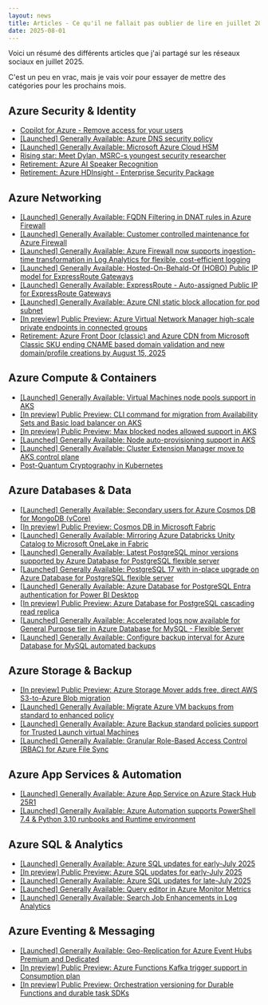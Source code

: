 ```yaml
---
layout: news
title: Articles - Ce qu'il ne fallait pas oublier de lire en juillet 2025
date: 2025-08-01
---
```


Voici un résumé des différents articles que j'ai partagé sur les réseaux sociaux en juillet 2025.

C'est un peu en vrac, mais je vais voir pour essayer de mettre des catégories pour les prochains mois.

## Azure Security & Identity

- [Copilot for Azure - Remove access for your users](https://woivre.com/blog/2025/06/copilot-for-azure-remove-access-for-your-users)
- [[Launched] Generally Available: Azure DNS security policy](https://azure.microsoft.com/updates?id=497535?WT.mc_id=AZ-MVP-4039694)
- [[Launched] Generally Available: Microsoft Azure Cloud HSM](https://azure.microsoft.com/updates?id=497993?WT.mc_id=AZ-MVP-4039694)
- [Rising star: Meet Dylan, MSRC-s youngest security researcher](https://msrc.microsoft.com/blog/2025/07/rising-star-meet-dylan-msrcs-youngest-security-researcher/)
- [Retirement: Azure AI Speaker Recognition](https://azure.microsoft.com/updates?id=azure-ai-speaker-recognition-retirement?WT.mc_id=AZ-MVP-4039694)
- [Retirement: Azure HDInsight - Enterprise Security Package](https://azure.microsoft.com/updates?id=497263?WT.mc_id=AZ-MVP-4039694)

## Azure Networking

- [[Launched] Generally Available: FQDN Filtering in DNAT rules in Azure Firewall](https://azure.microsoft.com/updates?id=497428?WT.mc_id=AZ-MVP-4039694)
- [[Launched] Generally Available: Customer controlled maintenance for Azure Firewall](https://azure.microsoft.com/updates?id=497160?WT.mc_id=AZ-MVP-4039694)
- [[Launched] Generally Available:  Azure Firewall now supports ingestion-time transformation in Log Analytics for flexible, cost-efficient logging](https://azure.microsoft.com/updates?id=498568?WT.mc_id=AZ-MVP-4039694)
- [[Launched] Generally Available: Hosted-On-Behald-Of (HOBO) Public IP model for ExpressRoute Gateways](https://azure.microsoft.com/updates?id=498361?WT.mc_id=AZ-MVP-4039694)
- [[Launched] Generally Available: ExpressRoute - Auto-assigned Public IP for ExpressRoute Gateways](https://azure.microsoft.com/updates?id=498361?WT.mc_id=AZ-MVP-4039694)
- [[Launched] Generally Available: Azure CNI static block allocation for pod subnet](https://azure.microsoft.com/updates?id=498166?WT.mc_id=AZ-MVP-4039694)
- [[In preview] Public Preview: Azure Virtual Network Manager high-scale private endpoints in connected groups](https://azure.microsoft.com/updates?id=493954?WT.mc_id=AZ-MVP-4039694)
- [Retirement: Azure Front Door (classic) and Azure CDN from Microsoft Classic SKU ending CNAME based domain validation and new domain/profile creations by August 15, 2025](https://azure.microsoft.com/updates?id=498522?WT.mc_id=AZ-MVP-4039694)

## Azure Compute & Containers

- [[Launched] Generally Available: Virtual Machines node pools support in AKS](https://azure.microsoft.com/updates?id=498258?WT.mc_id=AZ-MVP-4039694)
- [[In preview] Public Preview: CLI command for migration from Availability Sets and Basic load balancer on AKS](https://azure.microsoft.com/updates?id=498263?WT.mc_id=AZ-MVP-4039694)
- [[In preview] Public Preview: Max blocked nodes allowed support in AKS](https://azure.microsoft.com/updates?id=498252?WT.mc_id=AZ-MVP-4039694)
- [[Launched] Generally Available: Node auto-provisioning support in AKS](https://azure.microsoft.com/updates?id=498247?WT.mc_id=AZ-MVP-4039694)
- [[Launched] Generally Available: Cluster Extension Manager move to AKS control plane](https://azure.microsoft.com/updates?id=498242?WT.mc_id=AZ-MVP-4039694)
- [Post-Quantum Cryptography in Kubernetes](https://kubernetes.io/blog/2025/07/18/pqc-in-k8s/)

## Azure Databases & Data

- [[Launched] Generally Available: Secondary users for Azure Cosmos DB for MongoDB (vCore)](https://azure.microsoft.com/updates?id=470102?WT.mc_id=AZ-MVP-4039694)
- [[In preview] Public Preview: Cosmos DB in Microsoft Fabric](https://azure.microsoft.com/updates?id=498185?WT.mc_id=AZ-MVP-4039694)
- [[Launched] Generally Available: Mirroring Azure Databricks Unity Catalog to Microsoft OneLake in Fabric](https://azure.microsoft.com/updates?id=498573?WT.mc_id=AZ-MVP-4039694)
- [[Launched] Generally Available: Latest PostgreSQL minor versions supported by Azure Database for PostgreSQL flexible server](https://azure.microsoft.com/updates?id=497248?WT.mc_id=AZ-MVP-4039694)
- [[Launched] Generally Available: PostgreSQL 17 with in-place upgrade on Azure Database for PostgreSQL flexible server](https://azure.microsoft.com/updates?id=467663?WT.mc_id=AZ-MVP-4039694)
- [[Launched] Generally Available: Azure Database for PostgreSQL Entra authentication for Power BI Desktop](https://azure.microsoft.com/updates?id=498175?WT.mc_id=AZ-MVP-4039694)
- [[In preview] Public Preview: Azure Database for PostgreSQL cascading read replica](https://azure.microsoft.com/updates?id=498938?WT.mc_id=AZ-MVP-4039694)
- [[Launched] Generally Available: Accelerated logs now available for General Purpose tier in Azure Database for MySQL - Flexible Server](https://azure.microsoft.com/updates?id=498933?WT.mc_id=AZ-MVP-4039694)
- [[Launched] Generally Available: Configure backup interval for Azure Database for MySQL automated backups](https://azure.microsoft.com/updates?id=498928?WT.mc_id=AZ-MVP-4039694)

## Azure Storage & Backup

- [[In preview] Public Preview: Azure Storage Mover adds free, direct AWS S3-to-Azure Blob migration](https://azure.microsoft.com/updates?id=497461?WT.mc_id=AZ-MVP-4039694)
- [[Launched] Generally Available: Migrate Azure VM backups from standard to enhanced policy](https://azure.microsoft.com/updates?id=497155?WT.mc_id=AZ-MVP-4039694)
- [[Launched] Generally Available: Azure Backup standard policies support for Trusted Launch virtual Machines](https://azure.microsoft.com/updates?id=498439?WT.mc_id=AZ-MVP-4039694)
- [[Launched] Generally Available:  Granular Role-Based Access Control (RBAC) for Azure File Sync](https://azure.microsoft.com/updates?id=497962?WT.mc_id=AZ-MVP-4039694)

## Azure App Services & Automation

- [[Launched] Generally Available: Azure App Service on Azure Stack Hub 25R1](https://azure.microsoft.com/updates?id=497797?WT.mc_id=AZ-MVP-4039694)
- [[Launched] Generally Available: Azure Automation supports PowerShell 7.4 & Python 3.10 runbooks and Runtime environment](https://azure.microsoft.com/updates?id=497971?WT.mc_id=AZ-MVP-4039694)

## Azure SQL & Analytics

- [[Launched] Generally Available: Azure SQL updates for early-July 2025](https://azure.microsoft.com/updates?id=497258?WT.mc_id=AZ-MVP-4039694)
- [[In preview] Public Preview: Azure SQL updates for early-July 2025](https://azure.microsoft.com/updates?id=497253?WT.mc_id=AZ-MVP-4039694)
- [[Launched] Generally Available: Azure SQL updates for late-July 2025](https://azure.microsoft.com/updates?id=498943?WT.mc_id=AZ-MVP-4039694)
- [[Launched] Generally Available: Query editor in Azure Monitor Metrics](https://azure.microsoft.com/updates?id=497647?WT.mc_id=AZ-MVP-4039694)
- [[Launched] Generally Available: Search Job Enhancements in Log Analytics](https://azure.microsoft.com/updates?id=498462?WT.mc_id=AZ-MVP-4039694)

## Azure Eventing & Messaging

- [[Launched] Generally Available: Geo-Replication for Azure Event Hubs Premium and Dedicated](https://azure.microsoft.com/updates?id=491538?WT.mc_id=AZ-MVP-4039694)
- [[In preview] Public Preview: Azure Functions Kafka trigger support in Consumption plan](https://azure.microsoft.com/updates?id=498139?WT.mc_id=AZ-MVP-4039694)
- [[In preview] Public Preview: Orchestration versioning for Durable Functions and durable task SDKs](https://azure.microsoft.com/updates?id=498144?WT.mc_id=AZ-MVP-4039694)



